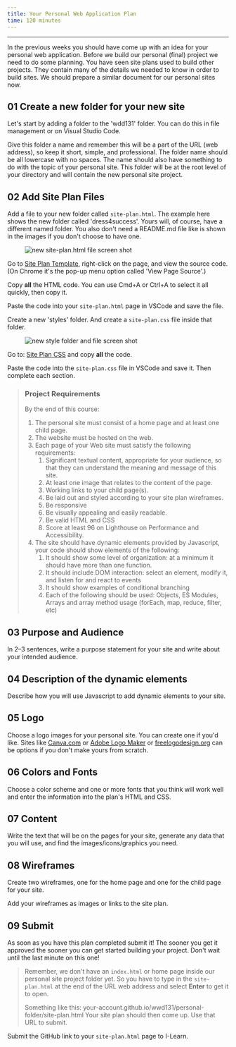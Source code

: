 ```yaml
---
title: Your Personal Web Application Plan
time: 120 minutes
---
```


- - -

In the previous weeks you should have come up with an idea for your personal web application. Before we build our personal (final) project we need to do some planning. You have seen site plans used to build other projects. They contain many of the details we needed to know in order to build sites. We should prepare a similar document for our personal sites now.

## **01** Create a new folder for your new site

Let's start by adding a folder to the 'wdd131' folder. You can do this in file management or on Visual Studio Code.

Give this folder a name and remember this will be a part of the URL (web address), so keep it short, simple, and professional. The folder name should be all lowercase with no spaces. The name should also have something to do with the topic of your personal site. This folder will be at the root level of your directory and will contain the new personal site project.

## **02** Add Site Plan Files

Add a file to your new folder called `site-plan.html`. The example here shows the new folder called 'dress4success'. Yours will, of course, have a different named folder. You also don't need a README.md file like is shown in the images if you don't choose to have one.

<figure>
<img
src="https://byui-wdd.github.io/wdd130/images/w07/new_file.png"
alt="new site-plan.html file screen shot"
/>
</figure>

Go to [Site Plan Template](/examples/site-plan.html), right-click on the page, and view the source code. (On Chrome it's the pop-up menu option called 'View Page Source'.)

Copy **all** the HTML code. You can use Cmd+A or Ctrl+A to select it all quickly, then copy it.

Paste the code into your `site-plan.html` page in VSCode and save the file.

Create a new 'styles' folder. And create a `site-plan.css` file inside that folder.

<figure>
<img
src="https://byui-wdd.github.io/wdd130/images/w07/new_css.png"
alt="new style folder and file screen shot"
/>
</figure>

Go to: [Site Plan CSS](/examples/site-plan.css) and copy **all** the code.

Paste the code into the `site-plan.css` file in VSCode and save it. Then complete each section.

> ### Project Requirements
>
>By the end of this course:
>
>1. The personal site must consist of a home page and at least one child page.
>2. The website must be hosted on the web.
>3. Each page of your Web site must satisfy the following requirements:
>    1. Significant textual content, appropriate for your audience, so that they can understand the meaning and message of this site.
>    2. At least one image that relates to the content of the page.
>    3. Working links to your child page(s).
>    4. Be laid out and styled according to your site plan wireframes.
>    5. Be responsive
>    6. Be visually appealing and easily readable.
>    7. Be valid HTML and CSS
>    8. Score at least 96 on Lighthouse on Performance and Accessibility.
>4. The site should have dynamic elements provided by Javascript, your code should show elements of the following:
>    1. It should show some level of organization: at a minimum it should have more than one function.
>    2. It should include DOM interaction: select an element, modify it, and listen for and react to events
>    3. It should show examples of conditional branching
>    4. Each of the following should be used: Objects, ES Modules, Arrays and array method usage (forEach, map, reduce, filter, etc)

## **03** Purpose and Audience

In 2–3 sentences, write a purpose statement for your site and write about your intended audience.

## **04** Description of the dynamic elements

Describe how you will use Javascript to add dynamic elements to your site.

## **05** Logo

Choose a logo images for your personal site. You can create one if you'd like. Sites like
[Canva.com](https://www.canva.com/create/logos/) or [Adobe Logo Maker](https://www.adobe.com/express/create/logo) or [freelogodesign.org](https://www.freelogodesign.org/) can be options if you don't make yours from scratch.

## **06** Colors and Fonts

Choose a color scheme and one or more fonts that you think will work well and enter the information into the plan's HTML and CSS.

## **07** Content

Write the text that will be on the pages for your site, generate any data that you will use, and find the images/icons/graphics you need.

## **08** Wireframes

Create two wireframes, one for the home page and one for the child page for your site.

Add your wireframes as images or links to the site plan.

## **09** Submit

As soon as you have this plan completed submit it!  The sooner you get it approved the sooner you can get started building your project. Don't wait until the last minute on this one!

>Remember, we don't have an `index.html` or home page inside our personal site project folder yet. So you have to type in the `site-plan.html` at the end of the URL web address and select **Enter** to get it to open.
>
>Something like this: your-account.github.io/wwd131/personal-folder/site-plan.html
>Your site plan should then come up. Use that URL to submit.

Submit the GitHub link to your `site-plan.html` page to I-Learn.
